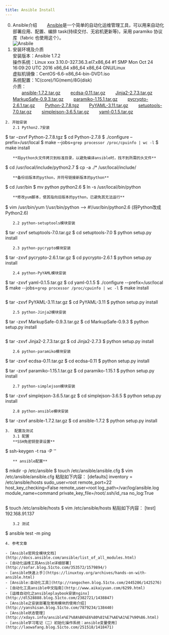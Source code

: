 ```yaml
---
title: Ansible Install
---
```


0. Ansible介绍
　　[Ansible](http://www.ansible.com.cn/)是一个简单的自动化运维管理工具，可以用来自动化部署应用、配置、编排 task(持续交付、无宕机更新等)，采用 paramiko 协议库（fabric 也使用这个）。           
![Ansbile](http://ore2d9chp.bkt.clouddn.com/ansible.png)            
1. 安装环境及介质      
安装版本：Ansible 1.7.2           
操作系统：Linux xxx 3.10.0-327.36.3.el7.x86_64 #1 SMP Mon Oct 24 16:09:20 UTC 2016 x86_64 x86_64 x86_64 GNU/Linux           
虚拟机镜像：CentOS-6.6-x86_64-bin-DVD1.iso        
系统配置：1C(core)/1G(mem)/8G(disk)              
介质：          
　　[ansible-1.7.2.tar.gz](https://github.com/ansible/ansible/archive/v1.7.2.tar.gz)
　　[ecdsa-0.11.tar.gz](https://pypi.python.org/packages/source/e/ecdsa/ecdsa-0.11.tar.gz)
　　[Jinja2-2.7.3.tar.gz](https://pypi.python.org/packages/source/J/Jinja2/Jinja2-2.7.3.tar.gz)
　　[MarkupSafe-0.9.3.tar.gz](https://pypi.python.org/packages/source/M/MarkupSafe/MarkupSafe-0.9.3.tar.gz)
　　[paramiko-1.15.1.tar.gz](https://pypi.python.org/packages/source/p/paramiko/paramiko-1.15.1.tar.gz)
　　[pycrypto-2.6.1.tar.gz](https://pypi.python.org/packages/source/p/pycrypto/pycrypto-2.6.1.tar.gz)
　　[Python-2.7.8.tgz](https://www.python.org/ftp/python/2.7.8/Python-2.7.8.tgz)
　　[PyYAML-3.11.tar.gz](https://pypi.python.org/packages/source/P/PyYAML/PyYAML-3.11.tar.gz)
　　[setuptools-7.0.tar.gz](https://pypi.python.org/packages/source/s/setuptools/setuptools-7.0.tar.gz)
　　[simplejson-3.6.5.tar.gz](https://pypi.python.org/packages/source/s/simplejson/simplejson-3.6.5.tar.gz)
　　[yaml-0.1.5.tar.gz](http://pyyaml.org/download/libyaml/yaml-0.1.5.tar.gz)
```
2. 开始安装
　　2.1 Python2.7安装
```
$  tar –zxvf Python-2.7.8.tgz
$  cd Python-2.7.8
$  ./configure –prefix=/usr/local
$  make --jobs=`grep processor /proc/cpuinfo | wc -l`
$  make install
```
　　**将python头文件拷贝到标准目录，以避免编译ansible时，找不到所需的头文件**
```
$  cd /usr/local/include/python2.7
$  cp -a ./* /usr/local/include/
```
　　**备份旧版本的python，并符号链接新版本的python**
```
$  cd /usr/bin
$  mv python python2.6
$  ln -s /usr/local/bin/python
```
　　**修改yum脚本，使其指向旧版本的python，已避免其无法运行**
```
$  vim /usr/bin/yum
  !/usr/bin/python  -->  #!/usr/bin/python2.6    (将Python改成Python2.6)
```
　　2.2 python-setuptools模块安装
```
$  tar -zxvf setuptools-7.0.tar.gz 
$  cd setuptools-7.0
$  python setup.py install 
```
　　2.3 python-pycrypto模块安装
```
$  tar -zxvf pycrypto-2.6.1.tar.gz
$  cd pycrypto-2.6.1
$  python setup.py install 
```
　　2.4 python-PyYAML模块安装
```
$  tar -zxvf yaml-0.1.5.tar.gz
$  cd yaml-0.1.5
$  ./configure --prefix=/usr/local
$  make --jobs=`grep processor /proc/cpuinfo | wc -l`
$  make install
```
```
$  tar -zxvf PyYAML-3.11.tar.gz
$  cd PyYAML-3.11
$  python setup.py install 
```
　　2.5 python-Jinja2模块安装
```
$  tar -zxvf MarkupSafe-0.9.3.tar.gz
$  cd MarkupSafe-0.9.3
$  python setup.py install
```
```
$  tar -zxvf Jinja2-2.7.3.tar.gz
$  cd Jinja2-2.7.3
$  python setup.py install
```
　　2.6 python-paramiko模块安装
```
$  tar -zxvf ecdsa-0.11.tar.gz
$  cd ecdsa-0.11
$  python setup.py install

$  tar -zxvf paramiko-1.15.1.tar.gz
$  cd paramiko-1.15.1
$  python setup.py install
```
　　2.7 python-simplejson模块安装
```
$  tar -zxvf simplejson-3.6.5.tar.gz
$  cd simplejson-3.6.5
$  python setup.py install
```
　　2.8 python-ansible模块安装
```
$  tar -zxvf ansible-1.7.2.tar.gz
$  cd ansible-1.7.2
$  python setup.py install
```
3.	配置及测试
　　3.1 配置
　　**SSH免密钥登录设置**
```
$  ssh-keygen -t rsa -P ''
```
　　** ansible配置**
```
$   mkdir -p /etc/ansible
$   touch /etc/ansible/ansible.cfg
$   vim /etc/ansible/ansible.cfg
粘贴如下内容：
	[defaults]
	inventory      = /etc/ansible/hosts
	sudo_user=root
	remote_port=22
	host_key_checking=False
	remote_user=root
	log_path=/var/log/ansible.log
	module_name=command
	private_key_file=/root/.ssh/id_rsa
	no_log:True
```
```
$  touch /etc/ansible/hosts
$  vim /etc/ansible/hosts
粘贴如下内容：
[test]
192.168.91.137
```
　　3.2 测试
```
$  ansible test -m ping
```
4. 参考文章

- [Ansible官网全模块文档](http://docs.ansible.com/ansible/list_of_all_modules.html)
- [自动化运维工具Ansible详细部署](http://sofar.blog.51cto.com/353572/1579894/)
- [ansible快速上手](https://linuxtoy.org/archives/hands-on-with-ansible.html)
- [Ansible:自动化工具](http://rangochen.blog.51cto.com/2445286/1425276)
- [自动化工具ansible中文指南](http://www.aikaiyuan.com/6299.html)
- [运维自动化之ansibleplaybook安装nginx](http://dl528888.blog.51cto.com/2382721/1438847)
- [Ansible之安装部署及常用模块的使用介绍](http://yanshisan.blog.51cto.com/7879234/138440)
- [Ansible状态管理](http://xdays.info/ansible%E7%8A%B6%E6%80%81%E7%AE%A1%E7%90%86.html)
- [ansible学习笔记（二）初始化操作系统：ansible变量使用](http://laowafang.blog.51cto.com/251518/1418471)
